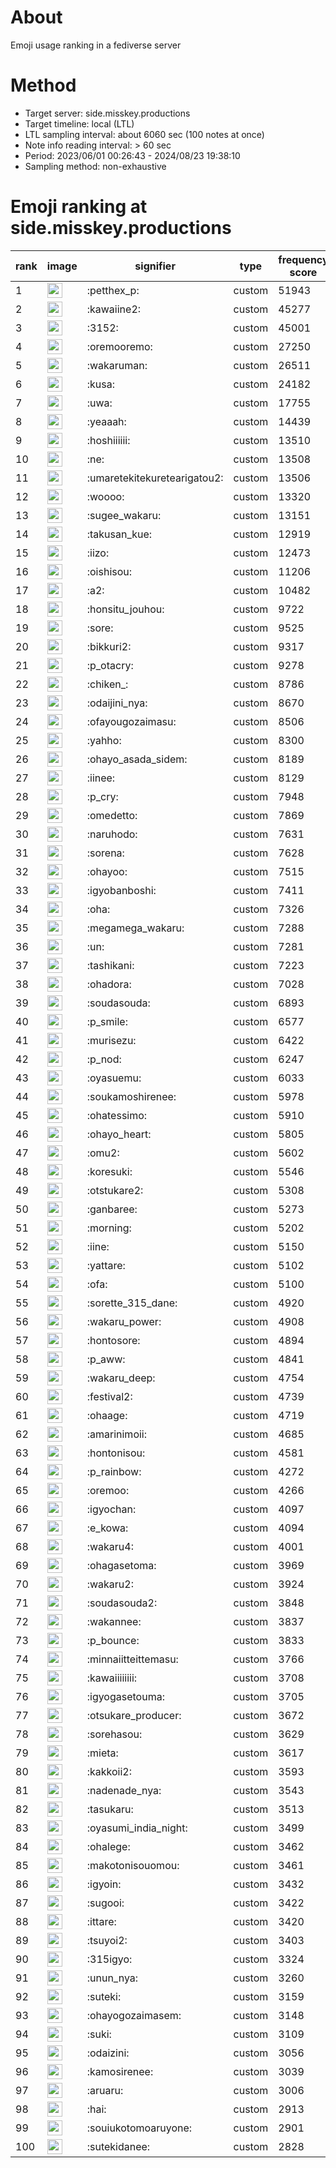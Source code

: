 # About
Emoji usage ranking in a fediverse server

# Method
- Target server: side.misskey.productions
- Target timeline: local (LTL)
- LTL sampling interval: about 6060 sec (100 notes at once)
- Note info reading interval: > 60 sec
- Period: 2023/06/01 00:26:43 - 2024/08/23 19:38:10 
- Sampling method: non-exhaustive

# Emoji ranking at side.misskey.productions

|rank|image|signifier|type|frequency score|
|----|----|----|----|----|
|1|<img height="24" src="https://side.misskey.productions/emoji/petthex_p.webp">|:petthex_p:|custom|51943|
|2|<img height="24" src="https://side.misskey.productions/emoji/kawaiine2.webp">|:kawaiine2:|custom|45277|
|3|<img height="24" src="https://side.misskey.productions/emoji/3152.webp">|:3152:|custom|45001|
|4|<img height="24" src="https://side.misskey.productions/emoji/oremooremo.webp">|:oremooremo:|custom|27250|
|5|<img height="24" src="https://side.misskey.productions/emoji/wakaruman.webp">|:wakaruman:|custom|26511|
|6|<img height="24" src="https://side.misskey.productions/emoji/kusa.webp">|:kusa:|custom|24182|
|7|<img height="24" src="https://side.misskey.productions/emoji/uwa.webp">|:uwa:|custom|17755|
|8|<img height="24" src="https://side.misskey.productions/emoji/yeaaah.webp">|:yeaaah:|custom|14439|
|9|<img height="24" src="https://side.misskey.productions/emoji/hoshiiiiii.webp">|:hoshiiiiii:|custom|13510|
|10|<img height="24" src="https://side.misskey.productions/emoji/ne.webp">|:ne:|custom|13508|
|11|<img height="24" src="https://side.misskey.productions/emoji/umaretekitekuretearigatou2.webp">|:umaretekitekuretearigatou2:|custom|13506|
|12|<img height="24" src="https://side.misskey.productions/emoji/woooo.webp">|:woooo:|custom|13320|
|13|<img height="24" src="https://side.misskey.productions/emoji/sugee_wakaru.webp">|:sugee_wakaru:|custom|13151|
|14|<img height="24" src="https://side.misskey.productions/emoji/takusan_kue.webp">|:takusan_kue:|custom|12919|
|15|<img height="24" src="https://side.misskey.productions/emoji/iizo.webp">|:iizo:|custom|12473|
|16|<img height="24" src="https://side.misskey.productions/emoji/oishisou.webp">|:oishisou:|custom|11206|
|17|<img height="24" src="https://side.misskey.productions/emoji/a2.webp">|:a2:|custom|10482|
|18|<img height="24" src="https://side.misskey.productions/emoji/honsitu_jouhou.webp">|:honsitu_jouhou:|custom|9722|
|19|<img height="24" src="https://side.misskey.productions/emoji/sore.webp">|:sore:|custom|9525|
|20|<img height="24" src="https://side.misskey.productions/emoji/bikkuri2.webp">|:bikkuri2:|custom|9317|
|21|<img height="24" src="https://side.misskey.productions/emoji/p_otacry.webp">|:p_otacry:|custom|9278|
|22|<img height="24" src="https://side.misskey.productions/emoji/chiken_.webp">|:chiken_:|custom|8786|
|23|<img height="24" src="https://side.misskey.productions/emoji/odaijini_nya.webp">|:odaijini_nya:|custom|8670|
|24|<img height="24" src="https://side.misskey.productions/emoji/ofayougozaimasu.webp">|:ofayougozaimasu:|custom|8506|
|25|<img height="24" src="https://side.misskey.productions/emoji/yahho.webp">|:yahho:|custom|8300|
|26|<img height="24" src="https://side.misskey.productions/emoji/ohayo_asada_sidem.webp">|:ohayo_asada_sidem:|custom|8189|
|27|<img height="24" src="https://side.misskey.productions/emoji/iinee.webp">|:iinee:|custom|8129|
|28|<img height="24" src="https://side.misskey.productions/emoji/p_cry.webp">|:p_cry:|custom|7948|
|29|<img height="24" src="https://side.misskey.productions/emoji/omedetto.webp">|:omedetto:|custom|7869|
|30|<img height="24" src="https://side.misskey.productions/emoji/naruhodo.webp">|:naruhodo:|custom|7631|
|31|<img height="24" src="https://side.misskey.productions/emoji/sorena.webp">|:sorena:|custom|7628|
|32|<img height="24" src="https://side.misskey.productions/emoji/ohayoo.webp">|:ohayoo:|custom|7515|
|33|<img height="24" src="https://side.misskey.productions/emoji/igyobanboshi.webp">|:igyobanboshi:|custom|7411|
|34|<img height="24" src="https://side.misskey.productions/emoji/oha.webp">|:oha:|custom|7326|
|35|<img height="24" src="https://side.misskey.productions/emoji/megamega_wakaru.webp">|:megamega_wakaru:|custom|7288|
|36|<img height="24" src="https://side.misskey.productions/emoji/un.webp">|:un:|custom|7281|
|37|<img height="24" src="https://side.misskey.productions/emoji/tashikani.webp">|:tashikani:|custom|7223|
|38|<img height="24" src="https://side.misskey.productions/emoji/ohadora.webp">|:ohadora:|custom|7028|
|39|<img height="24" src="https://side.misskey.productions/emoji/soudasouda.webp">|:soudasouda:|custom|6893|
|40|<img height="24" src="https://side.misskey.productions/emoji/p_smile.webp">|:p_smile:|custom|6577|
|41|<img height="24" src="https://side.misskey.productions/emoji/murisezu.webp">|:murisezu:|custom|6422|
|42|<img height="24" src="https://side.misskey.productions/emoji/p_nod.webp">|:p_nod:|custom|6247|
|43|<img height="24" src="https://side.misskey.productions/emoji/oyasuemu.webp">|:oyasuemu:|custom|6033|
|44|<img height="24" src="https://side.misskey.productions/emoji/soukamoshirenee.webp">|:soukamoshirenee:|custom|5978|
|45|<img height="24" src="https://side.misskey.productions/emoji/ohatessimo.webp">|:ohatessimo:|custom|5910|
|46|<img height="24" src="https://side.misskey.productions/emoji/ohayo_heart.webp">|:ohayo_heart:|custom|5805|
|47|<img height="24" src="https://side.misskey.productions/emoji/omu2.webp">|:omu2:|custom|5602|
|48|<img height="24" src="https://side.misskey.productions/emoji/koresuki.webp">|:koresuki:|custom|5546|
|49|<img height="24" src="https://side.misskey.productions/emoji/otstukare2.webp">|:otstukare2:|custom|5308|
|50|<img height="24" src="https://side.misskey.productions/emoji/ganbaree.webp">|:ganbaree:|custom|5273|
|51|<img height="24" src="https://side.misskey.productions/emoji/morning.webp">|:morning:|custom|5202|
|52|<img height="24" src="https://side.misskey.productions/emoji/iine.webp">|:iine:|custom|5150|
|53|<img height="24" src="https://side.misskey.productions/emoji/yattare.webp">|:yattare:|custom|5102|
|54|<img height="24" src="https://side.misskey.productions/emoji/ofa.webp">|:ofa:|custom|5100|
|55|<img height="24" src="https://side.misskey.productions/emoji/sorette_315_dane.webp">|:sorette_315_dane:|custom|4920|
|56|<img height="24" src="https://side.misskey.productions/emoji/wakaru_power.webp">|:wakaru_power:|custom|4908|
|57|<img height="24" src="https://side.misskey.productions/emoji/hontosore.webp">|:hontosore:|custom|4894|
|58|<img height="24" src="https://side.misskey.productions/emoji/p_aww.webp">|:p_aww:|custom|4841|
|59|<img height="24" src="https://side.misskey.productions/emoji/wakaru_deep.webp">|:wakaru_deep:|custom|4754|
|60|<img height="24" src="https://side.misskey.productions/emoji/festival2.webp">|:festival2:|custom|4739|
|61|<img height="24" src="https://side.misskey.productions/emoji/ohaage.webp">|:ohaage:|custom|4719|
|62|<img height="24" src="https://side.misskey.productions/emoji/amarinimoii.webp">|:amarinimoii:|custom|4685|
|63|<img height="24" src="https://side.misskey.productions/emoji/hontonisou.webp">|:hontonisou:|custom|4581|
|64|<img height="24" src="https://side.misskey.productions/emoji/p_rainbow.webp">|:p_rainbow:|custom|4272|
|65|<img height="24" src="https://side.misskey.productions/emoji/oremoo.webp">|:oremoo:|custom|4266|
|66|<img height="24" src="https://side.misskey.productions/emoji/igyochan.webp">|:igyochan:|custom|4097|
|67|<img height="24" src="https://side.misskey.productions/emoji/e_kowa.webp">|:e_kowa:|custom|4094|
|68|<img height="24" src="https://side.misskey.productions/emoji/wakaru4.webp">|:wakaru4:|custom|4001|
|69|<img height="24" src="https://side.misskey.productions/emoji/ohagasetoma.webp">|:ohagasetoma:|custom|3969|
|70|<img height="24" src="https://side.misskey.productions/emoji/wakaru2.webp">|:wakaru2:|custom|3924|
|71|<img height="24" src="https://side.misskey.productions/emoji/soudasouda2.webp">|:soudasouda2:|custom|3848|
|72|<img height="24" src="https://side.misskey.productions/emoji/wakannee.webp">|:wakannee:|custom|3837|
|73|<img height="24" src="https://side.misskey.productions/emoji/p_bounce.webp">|:p_bounce:|custom|3833|
|74|<img height="24" src="https://side.misskey.productions/emoji/minnaiitteittemasu.webp">|:minnaiitteittemasu:|custom|3766|
|75|<img height="24" src="https://side.misskey.productions/emoji/kawaiiiiiiii.webp">|:kawaiiiiiiii:|custom|3708|
|76|<img height="24" src="https://side.misskey.productions/emoji/igyogasetouma.webp">|:igyogasetouma:|custom|3705|
|77|<img height="24" src="https://side.misskey.productions/emoji/otsukare_producer.webp">|:otsukare_producer:|custom|3672|
|78|<img height="24" src="https://side.misskey.productions/emoji/sorehasou.webp">|:sorehasou:|custom|3629|
|79|<img height="24" src="https://side.misskey.productions/emoji/mieta.webp">|:mieta:|custom|3617|
|80|<img height="24" src="https://side.misskey.productions/emoji/kakkoii2.webp">|:kakkoii2:|custom|3593|
|81|<img height="24" src="https://side.misskey.productions/emoji/nadenade_nya.webp">|:nadenade_nya:|custom|3543|
|82|<img height="24" src="https://side.misskey.productions/emoji/tasukaru.webp">|:tasukaru:|custom|3513|
|83|<img height="24" src="https://side.misskey.productions/emoji/oyasumi_india_night.webp">|:oyasumi_india_night:|custom|3499|
|84|<img height="24" src="https://side.misskey.productions/emoji/ohalege.webp">|:ohalege:|custom|3462|
|85|<img height="24" src="https://side.misskey.productions/emoji/makotonisouomou.webp">|:makotonisouomou:|custom|3461|
|86|<img height="24" src="https://side.misskey.productions/emoji/igyoin.webp">|:igyoin:|custom|3432|
|87|<img height="24" src="https://side.misskey.productions/emoji/sugooi.webp">|:sugooi:|custom|3422|
|88|<img height="24" src="https://side.misskey.productions/emoji/ittare.webp">|:ittare:|custom|3420|
|89|<img height="24" src="https://side.misskey.productions/emoji/tsuyoi2.webp">|:tsuyoi2:|custom|3403|
|90|<img height="24" src="https://side.misskey.productions/emoji/315igyo.webp">|:315igyo:|custom|3324|
|91|<img height="24" src="https://side.misskey.productions/emoji/unun_nya.webp">|:unun_nya:|custom|3260|
|92|<img height="24" src="https://side.misskey.productions/emoji/suteki.webp">|:suteki:|custom|3159|
|93|<img height="24" src="https://side.misskey.productions/emoji/ohayogozaimasem.webp">|:ohayogozaimasem:|custom|3148|
|94|<img height="24" src="https://side.misskey.productions/emoji/suki.webp">|:suki:|custom|3109|
|95|<img height="24" src="https://side.misskey.productions/emoji/odaizini.webp">|:odaizini:|custom|3056|
|96|<img height="24" src="https://side.misskey.productions/emoji/kamosirenee.webp">|:kamosirenee:|custom|3039|
|97|<img height="24" src="https://side.misskey.productions/emoji/aruaru.webp">|:aruaru:|custom|3006|
|98|<img height="24" src="https://side.misskey.productions/emoji/hai.webp">|:hai:|custom|2913|
|99|<img height="24" src="https://side.misskey.productions/emoji/souiukotomoaruyone.webp">|:souiukotomoaruyone:|custom|2901|
|100|<img height="24" src="https://side.misskey.productions/emoji/sutekidanee.webp">|:sutekidanee:|custom|2828|
